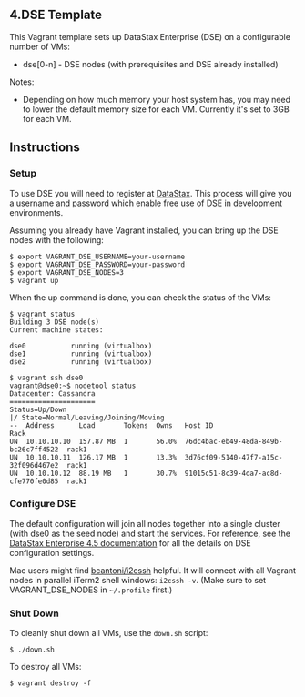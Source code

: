 ## 4.DSE Template

This Vagrant template sets up DataStax Enterprise (DSE) on a configurable number of VMs:

* dse[0-n] - DSE nodes (with prerequisites and DSE already installed)

Notes:

* Depending on how much memory your host system has, you may need to lower the default memory size for each VM. Currently it's set to 3GB for each VM.

## Instructions

### Setup

To use DSE you will need to register at [DataStax](http://www.datastax.com/download). This process will give you a username and password which enable free use of DSE in development environments.

Assuming you already have Vagrant installed, you can bring up the DSE nodes with the following:

```
$ export VAGRANT_DSE_USERNAME=your-username
$ export VAGRANT_DSE_PASSWORD=your-password
$ export VAGRANT_DSE_NODES=3
$ vagrant up
```

When the up command is done, you can check the status of the VMs:

```
$ vagrant status
Building 3 DSE node(s)
Current machine states:

dse0           running (virtualbox)
dse1           running (virtualbox)
dse2           running (virtualbox)
```

```
$ vagrant ssh dse0
vagrant@dse0:~$ nodetool status
Datacenter: Cassandra
=====================
Status=Up/Down
|/ State=Normal/Leaving/Joining/Moving
--  Address      Load       Tokens  Owns   Host ID                               Rack
UN  10.10.10.10  157.87 MB  1       56.0%  76dc4bac-eb49-48da-849b-bc26c7ff4522  rack1
UN  10.10.10.11  126.17 MB  1       13.3%  3d76cf09-5140-47f7-a15c-32f096d467e2  rack1
UN  10.10.10.12  88.19 MB   1       30.7%  91015c51-8c39-4da7-ac8d-cfe770fe0d85  rack1
```

### Configure DSE

The default configuration will join all nodes together into a single cluster (with dse0 as the seed node) and start the services. For reference, see the [DataStax Enterprise 4.5 documentation](http://www.datastax.com/documentation/datastax_enterprise/4.5/datastax_enterprise/deploy/deploySingleDC.html) for all the details on DSE configuration settings.

Mac users might find [bcantoni/i2cssh](https://github.com/bcantoni/i2cssh) helpful. It will connect with all Vagrant nodes in parallel iTerm2 shell windows: `i2cssh -v`. (Make sure to set VAGRANT_DSE_NODES in `~/.profile` first.)

### Shut Down

To cleanly shut down all VMs, use the `down.sh` script:

```
$ ./down.sh
```

To destroy all VMs:

```
$ vagrant destroy -f
```
